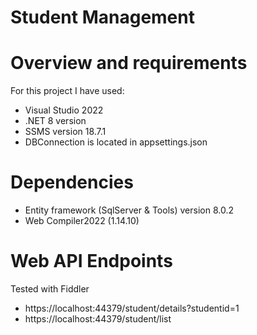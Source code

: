 # Student Management

# Overview and requirements
For this project I have used:
- Visual Studio 2022
- .NET 8 version
- SSMS version 18.7.1
- DBConnection is located in appsettings.json

# Dependencies
- Entity framework (SqlServer & Tools) version 8.0.2
- Web Compiler2022 (1.14.10)

# Web API Endpoints 
Tested with Fiddler
- https://localhost:44379/student/details?studentid=1
- https://localhost:44379/student/list

  
